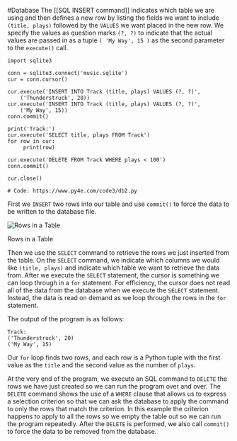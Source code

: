 #Database 
The [[SQL INSERT command]] indicates which table we are using and then defines a new row by listing the fields we want to include `(title, plays)` followed by the `VALUES` we want placed in the new row. We specify the values as question marks `(?, ?)` to indicate that the actual values are passed in as a tuple `( 'My Way', 15 )` as the second parameter to the `execute()` call.

```
import sqlite3

conn = sqlite3.connect('music.sqlite')
cur = conn.cursor()

cur.execute('INSERT INTO Track (title, plays) VALUES (?, ?)',
    ('Thunderstruck', 20))
cur.execute('INSERT INTO Track (title, plays) VALUES (?, ?)',
    ('My Way', 15))
conn.commit()

print('Track:')
cur.execute('SELECT title, plays FROM Track')
for row in cur:
     print(row)

cur.execute('DELETE FROM Track WHERE plays < 100')
conn.commit()

cur.close()

# Code: https://www.py4e.com/code3/db2.py
```

First we `INSERT` two rows into our table and use `commit()` to force the data to be written to the database file.

![Rows in a Table](https://www.py4e.com/images/tracks.svg)

Rows in a Table

Then we use the `SELECT` command to retrieve the rows we just inserted from the table. On the `SELECT` command, we indicate which columns we would like `(title, plays)` and indicate which table we want to retrieve the data from. After we execute the `SELECT` statement, the cursor is something we can loop through in a `for` statement. For efficiency, the cursor does not read all of the data from the database when we execute the `SELECT` statement. Instead, the data is read on demand as we loop through the rows in the `for` statement.

The output of the program is as follows:

```
Track:
('Thunderstruck', 20)
('My Way', 15)
```

Our `for` loop finds two rows, and each row is a Python tuple with the first value as the `title` and the second value as the number of `plays`.

At the very end of the program, we execute an SQL command to `DELETE` the rows we have just created so we can run the program over and over. The `DELETE` command shows the use of a `WHERE` clause that allows us to express a selection criterion so that we can ask the database to apply the command to only the rows that match the criterion. In this example the criterion happens to apply to all the rows so we empty the table out so we can run the program repeatedly. After the `DELETE` is performed, we also call `commit()` to force the data to be removed from the database.